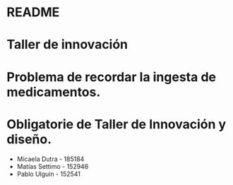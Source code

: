 # README

# Taller de innovación

# Problema de recordar la ingesta de medicamentos.

# Obligatorie de Taller de Innovación y diseño.


- Micaela Dutra - 185184
- Matías Settimo - 152946
- Pablo Ulguin - 152541
